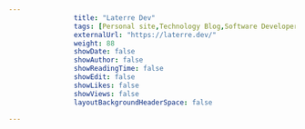 ---
                title: "Laterre Dev"
                tags: [Personal site,Technology Blog,Software Developer,Portfolio Site]
                externalUrl: "https://laterre.dev/"
                weight: 88
                showDate: false
                showAuthor: false
                showReadingTime: false
                showEdit: false
                showLikes: false
                showViews: false
                layoutBackgroundHeaderSpace: false
                ---
